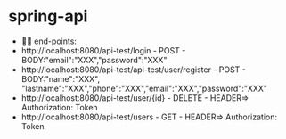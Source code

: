 # spring-api
- 👨‍💻 end-points:
- http://localhost:8080/api-test/login - POST - BODY:"email":"XXX","password":"XXX"
- http://localhost:8080/api-test/api-test/user/register - POST - BODY:"name":"XXX", "lastname":"XXX","phone":"XXX","email":"XXX","password":"XXX"
- http://localhost:8080/api-test/user/{id} - DELETE - HEADER=> Authorization: Token
- http://localhost:8080/api-test/users - GET - HEADER=> Authorization: Token 
